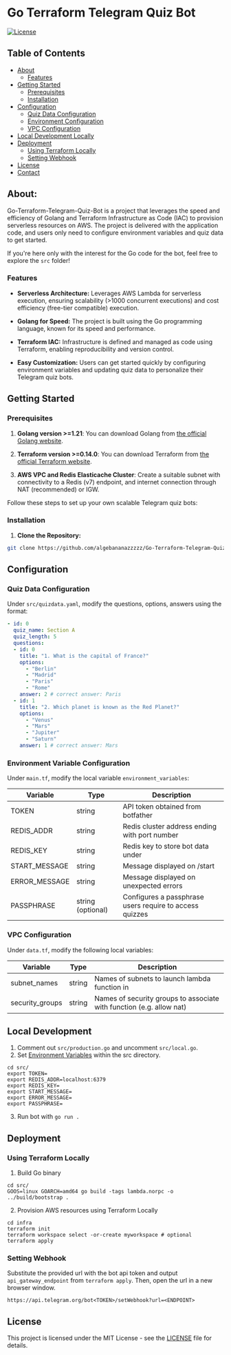 # Go Terraform Telegram Quiz Bot

[![License](https://img.shields.io/badge/license-MIT-blue.svg)](https://github.com/yourusername/Go-Terraform-Telegram-Quiz-Bot/blob/main/LICENSE)

## Table of Contents

- [About](#about)
  - [Features](#features)
- [Getting Started](#getting-started)
  - [Prerequisites](#prerequisites)
  - [Installation](#installation)
- [Configuration](#configuration)
  - [Quiz Data Configuration](#quiz-data-configuration)
  - [Environment Configuration](#environment-configuration)
  - [VPC Configuration](#vpc-configuration)
- [Local Development Locally](#local-development)
- [Deployment](#deployment)
  - [Using Terraform Locally](#using-terraform-locally)
  - [Setting Webhook](#setting-webhook)
- [License](#license)
- [Contact](#contact)


## About:
Go-Terraform-Telegram-Quiz-Bot is a project that leverages the speed and efficiency of Golang and Terraform Infrastructure as Code (IAC) to provision serverless resources on AWS. The project is delivered with the application code, and users only need to configure environment variables and quiz data to get started.

If you're here only with the interest for the Go code for the bot, feel free to explore the `src` folder!
<!-- This project simplifies the deployment and scaling process, allowing users to focus on crafting engaging quizzes rather than dealing with infrastructure and code complexities. -->

### Features

- **Serverless Architecture:** Leverages AWS Lambda for serverless execution, ensuring scalability (>1000 concurrent executions) and cost efficiency (free-tier compatible) execution.
  
- **Golang for Speed:** The project is built using the Go programming language, known for its speed and performance.

- **Terraform IAC:** Infrastructure is defined and managed as code using Terraform, enabling reproducibility and version control.

- **Easy Customization:** Users can get started quickly by configuring environment variables and updating quiz data to personalize their Telegram quiz bots.

## Getting Started
### Prerequisites

1. **Golang version >=1.21**: You can download Golang from [the official Golang website](https://go.dev/doc/install).

2. **Terraform version >=0.14.0**: You can download Terraform from [the official Terraform website](https://www.terraform.io/).

3. **AWS VPC and Redis Elasticache Cluster**: Create a suitable subnet with connectivity to a Redis (v7) endpoint, and internet connection through NAT (recommended) or IGW.

Follow these steps to set up your own scalable Telegram quiz bots:

### Installation
1. **Clone the Repository:**
```bash
git clone https://github.com/algebananazzzzz/Go-Terraform-Telegram-Quiz-Bot.git
```
   
## Configuration

### Quiz Data Configuration

Under `src/quizdata.yaml`, modify the questions, options, answers using the format: 

```yaml
- id: 0
  quiz_name: Section A
  quiz_length: 5
  questions:
  - id: 0
    title: "1. What is the capital of France?"
    options:
      - "Berlin"
      - "Madrid"
      - "Paris"
      - "Rome"
    answer: 2 # correct answer: Paris
  - id: 1
    title: "2. Which planet is known as the Red Planet?"
    options:
      - "Venus"
      - "Mars"
      - "Jupiter"
      - "Saturn"
    answer: 1 # correct answer: Mars
```

### Environment Variable Configuration

Under `main.tf`, modify the local variable `environment_variables`:

| Variable | Type | Description |
|---|---|---|
| TOKEN | string | API token obtained from botfather | 
| REDIS_ADDR | string | Redis cluster address ending with port number | 
| REDIS_KEY | string | Redis key to store bot data under | 
| START_MESSAGE | string | Message displayed on /start | 
| ERROR_MESSAGE | string | Message displayed on unexpected errors | 
| PASSPHRASE | string (optional) | Configures a passphrase users require to access quizzes | 

### VPC Configuration

Under `data.tf`, modify the following local variables:

| Variable | Type | Description |
|---|---|---|
| subnet_names | string | Names of subnets to launch lambda function in | 
| security_groups | string | Names of security groups to associate with function (e.g. allow nat) | 


## Local Development

1. Comment out `src/production.go` and uncomment `src/local.go`.
2. Set [Environment Variables](#environment-configuration) within the src directory.

```shell
cd src/
export TOKEN=
export REDIS_ADDR=localhost:6379
export REDIS_KEY=
export START_MESSAGE=
export ERROR_MESSAGE=
export PASSPHRASE=
```
3. Run bot with ```go run .```

## Deployment 

### Using Terraform Locally

1. Build Go binary

```shell
cd src/
GOOS=linux GOARCH=amd64 go build -tags lambda.norpc -o ../build/bootstrap .
```

2. Provision AWS resources using Terraform Locally

```shell
cd infra
terraform init
terraform workspace select -or-create myworkspace # optional
terraform apply
```

### Setting Webhook

Substitute the provided url with the bot api token and output `api_gateway_endpoint` from `terraform apply`. Then, open the url in a new browser window.

```
https://api.telegram.org/bot<TOKEN>/setWebhook?url=<ENDPOINT>
```

## License
This project is licensed under the MIT License - see the [LICENSE](LICENSE) file for details.
